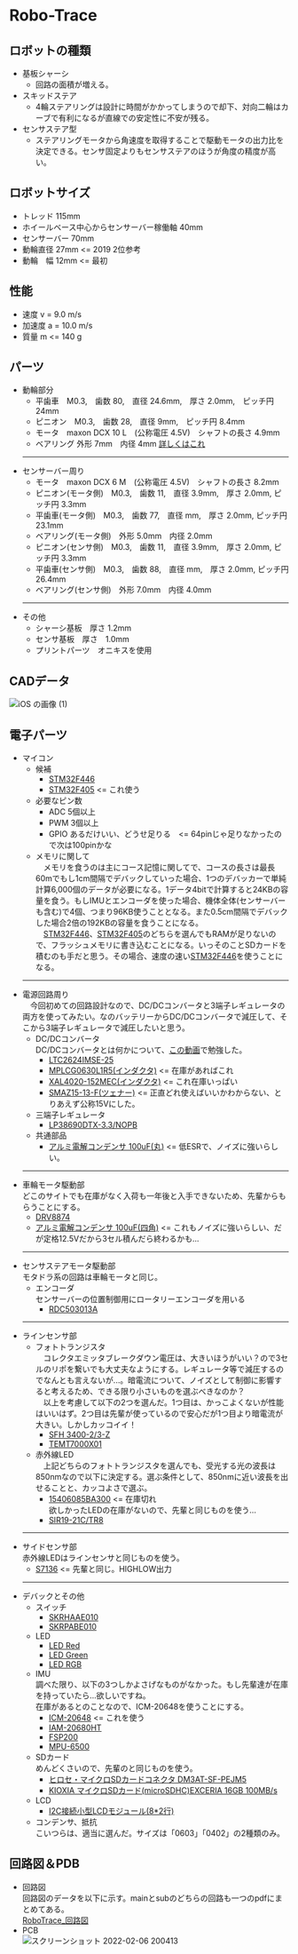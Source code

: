 # Robo-Trace
## ロボットの種類
   -  基板シャーシ
      - 回路の面積が増える。
   -  スキッドステア
      - 4輪ステアリングは設計に時間がかかってしまうので却下、対向二輪はカーブで有利になるが直線での安定性に不安が残る。
   -  センサステア型
      - ステアリングモータから角速度を取得することで駆動モータの出力比を決定できる。センサ固定よりもセンサステアのほうが角度の精度が高い。

## ロボットサイズ
   -  トレッド  115mm
   -  ホイールベース中心からセンサーバー稼働軸  40mm
   -  センサーバー   70mm
   -  動輪直径  27mm  <= 2019 2位参考
   -  動輪　幅  12mm  <= 最初

## 性能
   - 速度 v = 9.0 m/s
   - 加速度 a = 10.0 m/s
   - 質量 m <= 140 g

## パーツ
   - 動輪部分
      - 平歯車　M0.3,　歯数 80,　直径 24.6mm,　厚さ 2.0mm,　ピッチ円 24mm
      - ピニオン　M0.3,　歯数 28,　直径 9mm,　ピッチ円 8.4mm
      - モータ　maxon DCX 10 L　(公称電圧 4.5V)　シャフトの長さ 4.9mm
      - ベアリング 外形 7mm　内径 4mm [詳しくはこれ](https://jp.misumi-ec.com/vona2/detail/110300116230/?CategorySpec=00000228895%3a%3ab%0900000228694%3a%3amig00000002484781%0900000229286%3a%3amig00000002491660%0900000228562%3a%3ag&clkid=clkid_basic_shape_template&list=PageCategory)
      ***
   - センサーバー周り
      - モータ　maxon DCX 6 M　(公称電圧 4.5V)　シャフトの長さ 8.2mm
      - ピニオン(モータ側)　M0.3,　歯数 11,　直径 3.9mm,　厚さ 2.0mm, ピッチ円 3.3mm
      - 平歯車(モータ側)　M0.3,　歯数 77,　直径 mm,　厚さ 2.0mm, ピッチ円 23.1mm
      - ベアリング(モータ側)　外形 5.0mm　内径 2.0mm
      - ピニオン(センサ側)　M0.3,　歯数 11,　直径 3.9mm,　厚さ 2.0mm, ピッチ円 3.3mm
      - 平歯車(センサ側)　M0.3,　歯数 88,　直径 mm,　厚さ 2.0mm, ピッチ円 26.4mm
      - ベアリング(センサ側)　外形 7.0mm　内径 4.0mm
      ***
   - その他
      - シャーシ基板　厚さ 1.2mm
      - センサ基板　厚さ　1.0mm
      - プリントパーツ　オニキスを使用

## CADデータ
   ![iOS の画像 (1)](https://user-images.githubusercontent.com/83150974/153847095-abf01e89-e148-4ad2-ac0c-91faad6aa42d.jpg)

## 電子パーツ
   - マイコン  
     - 候補  
       - [STM32F446](https://www.digikey.jp/ja/products/detail/stmicroelectronics/STM32F446RET6/5175962)
       - [STM32F405](https://www.digikey.jp/ja/products/detail/stmicroelectronics/STM32F405RGT7/5051343) <= これ使う
     - 必要なピン数
       - ADC   5個以上
       - PWM   3個以上
       - GPIO  あるだけいい、どうせ足りる　<= 64pinじゃ足りなかったので次は100pinかな
     - メモリに関して  
     　メモリを食うのは主にコース記憶に関してで、コースの長さは最長60mでもし1cm間隔でデバックしていった場合、1つのデバッカーで単純計算6,000個のデータが必要になる。1データ4bitで計算すると24KBの容量を食う。もしIMUとエンコーダを使った場合、機体全体(センサーバーも含む)で4個、つまり96KB使うこととなる。また0.5cm間隔でデバックした場合2倍の192KBの容量を食うことになる。  
     　[STM32F446](https://www.digikey.jp/ja/products/detail/stmicroelectronics/STM32F446RET6/5175962)、[STM32F405](https://www.digikey.jp/ja/products/detail/stmicroelectronics/STM32F405RGT7/5051343)のどちらを選んでもRAMが足りないので、フラッシュメモリに書き込むことになる。いっそのことSDカードを積むのも手だと思う。その場合、速度の速い[STM32F446](https://www.digikey.jp/ja/products/detail/stmicroelectronics/STM32F446RET6/5175962)を使うことになる。
      ***
   - 電源回路周り  
   　今回初めての回路設計なので、DC/DCコンバータと3端子レギュレータの両方を使ってみたい。なのバッテリーからDC/DCコンバータで減圧して、そこから3端子レギュレータで減圧したいと思う。 
      - DC/DCコンバータ  
        DC/DCコンバータとは何かについて、[この動画](https://www.youtube.com/watch?v=SFsMFGFOkWY&list=PLmhf46XKsdmTrVYV_fUMa2XLk81oa_NDB)で勉強した。　　
         - [LTC2624IMSE-25](https://www.digikey.jp/ja/products/detail/analog-devices-inc/LTC3624IMSE-25-PBF/5699826)
         - [MPLCG0630L1R5(インダクタ)](https://www.digikey.jp/ja/products/detail/kemet/MPLCG0630L1R5/4291043?s=N4IgTCBcDaILIAUAyBhA4gBgGwGYNIEYAlAVhAF0BfIA) <= 在庫があればこれ
         - [XAL4020-152MEC(インダクタ)](https://www.mouser.jp/ProductDetail/Coilcraft/XAL4020-152MEC?qs=zCSbvcPd3pbTTY9oGElImA%3D%3D) <= これ在庫いっぱい
         - [SMAZ15-13-F(ツェナー)](https://www.digikey.jp/ja/products/detail/diodes-incorporated/SMAZ15-13-F/775753) <= 正直どれ使えばいいかわからない、とりあえず公称15Vにした。
      - 三端子レギュレータ
         - [LP38690DTX-3.3/NOPB](https://www.mouser.jp/ProductDetail/Texas-Instruments/LP38690DTX-33-NOPB?qs=1FNqv8aZn1TYRyMpXrH3Aw%3D%3D)
      - 共通部品
         - [アルミ電解コンデンサ 100uF(丸)](https://akizukidenshi.com/catalog/g/gP-14452/) <= 低ESRで、ノイズに強いらしい。
      ***
   - 車輪モータ駆動部  
     どこのサイトでも在庫がなく入荷も一年後と入手できないため、先輩からもらうことにする。
      - [DRV8874](https://www.digikey.jp/ja/products/detail/texas-instruments/DRV8874PWPR/11502339)
      - [アルミ電解コンデンサ 100uF(四角)](https://akizukidenshi.com/catalog/g/gP-06855/) <= これもノイズに強いらしい、だが定格12.5Vだから3セル積んだら終わるかも...
      ***
   - センサステアモータ駆動部  
     モタドラ系の回路は車輪モータと同じ。
     - エンコーダ  
     センサーバーの位置制御用にロータリーエンコーダを用いる  
         - [RDC503013A](https://jp.misumi-ec.com/vona2/detail/222005900303/?HissuCode=RDC503013A)
      ***
   - ラインセンサ部
      - フォトトランジスタ  
         　コレクタエミッタブレークダウン電圧は、大きいほうがいい？ので3セルのリポを繋いでも大丈夫なようにする。レギュレータ等で減圧するのでなんとも言えないが...。暗電流について、ノイズとして制御に影響すると考えるため、できる限り小さいものを選ぶべきなのか？  
           　以上を考慮して以下の2つを選んだ。1つ目は、かっこよくないが性能はいいはず。2つ目は先輩が使っているので安心だが1つ目より暗電流が大きい。しかしカッコイイ！
         - [SFH 3400-2/3-Z](https://www.digikey.jp/ja/products/detail/osram-opto-semiconductors-inc/SFH-3400-2-3-Z/1989740)
         - [TEMT7000X01](https://www.digikey.jp/ja/products/detail/vishay-semiconductor-opto-division/TEMT7000X01/4075721)
      - 赤外線LED  
      　上記どちらのフォトトランジスタを選んでも、受光する光の波長は850nmなので以下に決定する。選ぶ条件として、850nmに近い波長を出せることと、カッコよさで選ぶ。
         - [15406085BA300](https://www.digikey.jp/ja/products/detail/w%C3%BCrth-elektronik/15406085BA300/8557170) <= 在庫切れ  
        欲しかったLEDの在庫がないので、先輩と同じものを使う…
         - [SIR19-21C/TR8](https://www.digikey.jp/ja/products/detail/everlight-electronics-co-ltd/SIR19-21C-TR8/2676159)
      ***
   - サイドセンサ部  
     赤外線LEDはラインセンサと同じものを使う。
      - [S7136](https://akizukidenshi.com/catalog/g/gI-02425/) <= 先輩と同じ。HIGHLOW出力
      ***
   - デバックとその他
      - スイッチ
        - [SKRHAAE010](https://akizukidenshi.com/catalog/g/gP-14676/)
        - [SKRPABE010](https://akizukidenshi.com/catalog/g/gP-06184/)
      - LED
        - [LED Red](https://akizukidenshi.com/catalog/g/gI-03978/)
        - [LED Green](https://akizukidenshi.com/catalog/g/gI-06417/)
        - [LED RGB](https://akizukidenshi.com/catalog/g/gI-06418/)
      - IMU  
        調べた限り、以下の3つしかよさげなものがなかった。もし先輩達が在庫を持っていたら...欲しいですね。  
        在庫があるとのことなので、ICM-20648を使うことにする。
        - [ICM-20648](https://www.digikey.jp/ja/products/detail/tdk-invensense/ICM-20648/5872876) <= これを使う
        - [IAM-20680HT](https://www.digikey.jp/ja/products/detail/tdk-invensense/IAM-20680HT/15792840)
        - [FSP200](https://www.digikey.jp/ja/products/detail/ceva-technologies-inc/FSP200/10283874)
        - [MPU-6500](https://www.digikey.jp/ja/products/detail/tdk-invensense/MPU-6500/4385412)
      - SDカード  
      めんどくさいので、先輩のと同じものを使う。  
        - [ヒロセ・マイクロSDカードコネクタ DM3AT-SF-PEJM5](https://akizukidenshi.com/catalog/g/gC-02395/)
        - [KIOXIA マイクロSDカード(microSDHC)EXCERIA 16GB 100MB/s](https://akizukidenshi.com/catalog/g/gS-15845/)
      - LCD  
        - [I2C接続小型LCDモジュール(8*2行)](https://akizukidenshi.com/catalog/g/gP-06669/)
      - コンデンサ、抵抗  
        こいつらは、適当に選んだ。サイズは「0603」「0402」の2種類のみ。

## 回路図＆PDB  
  - 回路図  
  回路図のデータを以下に示す。mainとsubのどちらの回路も一つのpdfにまとめてある。  
  [RoboTrace_回路図](https://github.com/Yuto2511/Robo-Trace/files/8059954/RoboTrace_2021.pdf)
  - PCB  
  ![スクリーンショット 2022-02-06 200413](https://user-images.githubusercontent.com/83150974/153848313-383bf9f2-6549-4da8-8a45-d2c32222067a.png)

